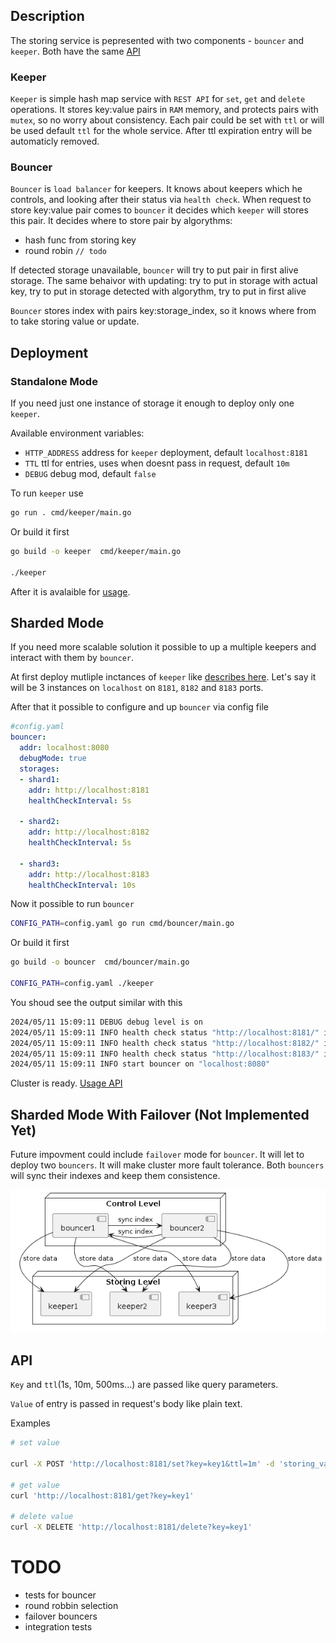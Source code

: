 ## Description

The storing service is pepresented with two components - `bouncer` and `keeper`. Both have the same [API](#api)

### Keeper

`Keeper` is simple hash map service with `REST API` for `set`, `get` and `delete` operations. It stores key:value pairs in `RAM` memory, and protects pairs with `mutex`, so no worry about consistency.
Each pair could be set with `ttl` or will be used default `ttl` for the whole service. After ttl expiration entry will be automaticly removed.

### Bouncer

`Bouncer` is `load balancer` for keepers. It knows about keepers which he controls, and looking after their status via `health check`. When request to store key:value pair comes to `bouncer` it decides which `keeper` will stores this pair. It decides where to store pair by algorythms: 

- hash func from storing key
- round robin  `// todo`

If detected storage unavailable, `bouncer` will try to put pair in first alive storage. The same behaivor with updating: try to put in storage with actual key, try to put in storage detected with algorythm, try to put in first alive 

`Bouncer` stores index with pairs key:storage_index, so it knows where from to take storing value or update. 


## Deployment
### Standalone Mode

If you need just one instance of storage it enough to deploy only one `keeper`.

Available environment variables:
- `HTTP_ADDRESS` address for `keeper` deployment, default `localhost:8181`
- `TTL` ttl for entries, uses when doesnt pass in request, default `10m`
- `DEBUG` debug mod, default `false`


To run `keeper` use

```sh
go run . cmd/keeper/main.go
```

Or build it first
```sh
go build -o keeper  cmd/keeper/main.go

./keeper
```

After it is avalaible for [usage](#api).


## Sharded Mode

If you need more scalable solution it possible to up a multiple keepers and interact with them by `bouncer`.

At first deploy mutliple inctances of `keeper` like [describes here](#standalone-mode). Let's say it will be 3 instances on `localhost` on `8181`, `8182` and `8183` ports.

After that it possible to configure and up `bouncer` via config file

```yaml
#config.yaml
bouncer:
  addr: localhost:8080
  debugMode: true
  storages:
  - shard1:
    addr: http://localhost:8181
    healthCheckInterval: 5s

  - shard2:
    addr: http://localhost:8182
    healthCheckInterval: 5s

  - shard3:
    addr: http://localhost:8183
    healthCheckInterval: 10s
```

Now it possible to run `bouncer`

```sh
CONFIG_PATH=config.yaml go run cmd/bouncer/main.go
```

Or build it first
```sh
go build -o bouncer  cmd/bouncer/main.go

CONFIG_PATH=config.yaml ./keeper
```

You shoud see the output similar with this
```sh
2024/05/11 15:09:11 DEBUG debug level is on
2024/05/11 15:09:11 INFO health check status "http://localhost:8181/" is alive: true
2024/05/11 15:09:11 INFO health check status "http://localhost:8182/" is alive: true
2024/05/11 15:09:11 INFO health check status "http://localhost:8183/" is alive: true
2024/05/11 15:09:11 INFO start bouncer on "localhost:8080"
```

Cluster is ready. [Usage API](#api) 

## Sharded Mode With Failover (Not Implemented Yet)

Future impovment could include `failover` mode for `bouncer`. It will let to deploy two `bouncers`.
It will make cluster more fault tolerance. Both `bouncers` will sync their indexes and keep them consistence.

![scheme](image.png)

## API
`Key` and `ttl`(1s, 10m, 500ms...) are passed like query parameters.

`Value` of entry is passed in request's body like plain text.

Examples
```sh
# set value

curl -X POST 'http://localhost:8181/set?key=key1&ttl=1m' -d 'storing_value' 

# get value
curl 'http://localhost:8181/get?key=key1'

# delete value 
curl -X DELETE 'http://localhost:8181/delete?key=key1'
```

# TODO
 - tests for bouncer
 - round robbin selection
 - failover bouncers
 - integration tests